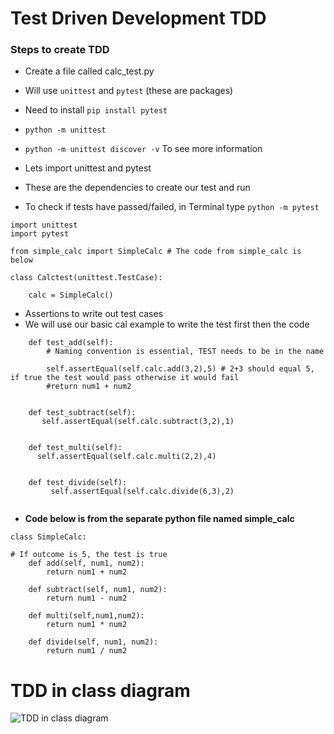 # Test Driven Development TDD

### Steps to create TDD
- Create a file called calc_test.py
- Will use `unittest` and `pytest` (these are packages)
- Need to install `pip install pytest`  
- `python -m unittest`
- `python -m unittest discover -v` To see more information


- Lets import unittest and pytest
- These are the dependencies to create our test and run
- To check if tests have passed/failed, in Terminal type `python -m pytest`

```
import unittest
import pytest

from simple_calc import SimpleCalc # The code from simple_calc is below

class Calctest(unittest.TestCase):

    calc = SimpleCalc()
```
- Assertions to write out test cases
- We will use our basic cal example to write the test first then the code
```
    def test_add(self):
        # Naming convention is essential, TEST needs to be in the name

        self.assertEqual(self.calc.add(3,2),5) # 2+3 should equal 5, if true the test would pass otherwise it would fail
        #return num1 + num2


    def test_subtract(self):
       self.assertEqual(self.calc.subtract(3,2),1)


    def test_multi(self):
      self.assertEqual(self.calc.multi(2,2),4)


    def test_divide(self):
         self.assertEqual(self.calc.divide(6,3),2)
         
```

- **Code below is from the separate python file named simple_calc**
```
class SimpleCalc:

# If outcome is 5, the test is true
    def add(self, num1, num2):
        return num1 + num2

    def subtract(self, num1, num2):
        return num1 - num2

    def multi(self,num1,num2):
        return num1 * num2

    def divide(self, num1, num2):
        return num1 / num2
```

# **TDD in class diagram**
![TDD in class diagram](https://user-images.githubusercontent.com/86292184/123640932-9295b980-d819-11eb-93b8-a58c5a525798.png)
